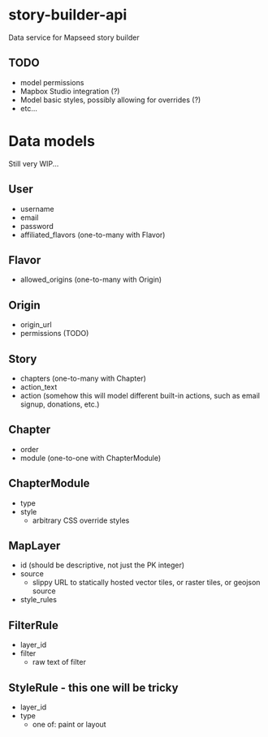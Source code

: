 # story-builder-api
Data service for Mapseed story builder

## TODO
* model permissions
* Mapbox Studio integration (?)
* Model basic styles, possibly allowing for overrides (?)
* etc...

# Data models
Still very WIP...

## User
* username
* email
* password
* affiliated_flavors (one-to-many with Flavor)

## Flavor
* allowed_origins (one-to-many with Origin)

## Origin
* origin_url
* permissions (TODO)

## Story
* chapters (one-to-many with Chapter)
* action_text
* action (somehow this will model different built-in actions, such as email signup, donations, etc.)

## Chapter
* order
* module (one-to-one with ChapterModule)

## ChapterModule
* type
* style
  * arbitrary CSS override styles

## MapLayer
* id (should be descriptive, not just the PK integer)
* source
  * slippy URL to statically hosted vector tiles, or raster tiles, or geojson source
* style_rules

## FilterRule
* layer_id
* filter
  * raw text of filter

## StyleRule - this one will be tricky
* layer_id
* type
  * one of: paint or layout

